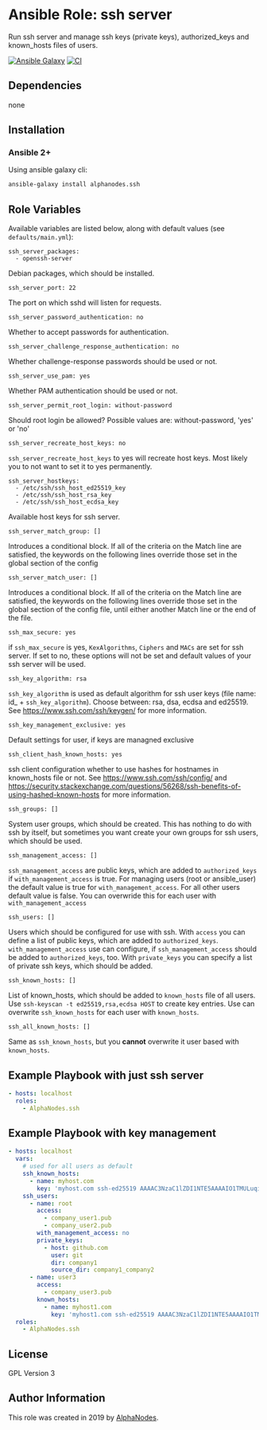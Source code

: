 # Ansible Role: ssh server

Run ssh server and manage ssh keys (private keys), authorized_keys and known_hosts files of users.

[![Ansible Galaxy](https://img.shields.io/badge/galaxy-alphanodes.ssh-660198.svg)](https://galaxy.ansible.com/AlphaNodes/ssh) [![CI](https://github.com/AlphaNodes/ansible-ssh/workflows/CI/badge.svg?event=push)](https://github.com/AlphaNodes/ansible-ssh/actions/workflows/ci.yml)

## Dependencies

  none

## Installation

### Ansible 2+

Using ansible galaxy cli:

```bash
ansible-galaxy install alphanodes.ssh
```

## Role Variables

Available variables are listed below, along with default values (see `defaults/main.yml`):

```
ssh_server_packages:
  - openssh-server
```

Debian packages, which should be installed.


```
ssh_server_port: 22
```

The port on which sshd will listen for requests.


```
ssh_server_password_authentication: no
```

Whether to accept passwords for authentication.

```
ssh_server_challenge_response_authentication: no
```

Whether challenge-response passwords should be used or not.


```
ssh_server_use_pam: yes
```

Whether PAM authentication should be used or not.


```
ssh_server_permit_root_login: without-password
```

Should root login be allowed? Possible values are: without-password, 'yes' or 'no'


```
ssh_server_recreate_host_keys: no
```

`ssh_server_recreate_host_keys` to yes will recreate host keys. Most likely you to not want to set it to
yes permanently.


```
ssh_server_hostkeys:
  - /etc/ssh/ssh_host_ed25519_key
  - /etc/ssh/ssh_host_rsa_key
  - /etc/ssh/ssh_host_ecdsa_key
```

Available host keys for ssh server.


```
ssh_server_match_group: []
```

Introduces a conditional block.  If all of the criteria on the Match line are satisfied, the keywords on the following lines override those set in the global section of the config

```
ssh_server_match_user: []
```

Introduces a conditional block.  If all of the criteria on the Match line are satisfied, the keywords on the following lines override those set in the global section of the config file, until either another Match line or the end of the file.


```
ssh_max_secure: yes
```

if `ssh_max_secure` is yes, `KexAlgorithms`, `Ciphers` and `MACs` are set for ssh server. If set to no, these
options will not be set and default values of your ssh server will be used.


```
ssh_key_algorithm: rsa
```

`ssh_key_algorithm` is used as default algorithm for ssh user keys (file name: id_ + `ssh_key_algorithm`). Choose between: rsa, dsa, ecdsa and ed25519. See https://www.ssh.com/ssh/keygen/ for more information.


```
ssh_key_management_exclusive: yes
```

Default settings for user, if keys are managned exclusive


```
ssh_client_hash_known_hosts: yes
```

ssh client configuration whether to use hashes for hostnames in known_hosts file or not. See https://www.ssh.com/ssh/config/ and https://security.stackexchange.com/questions/56268/ssh-benefits-of-using-hashed-known-hosts for more information.


```
ssh_groups: []
```

System user groups, which should be created. This has nothing to do with ssh by itself, but sometimes you want create your own groups for ssh users, which should be used.


```
ssh_management_access: []
```

`ssh_management_access` are public keys, which are added to `authorized_keys` if `with_management_access` is true.
For managing users (root or ansible_user) the default value is true for `with_management_access`. For all other users default value is false. You can overwride this for each user with `with_management_access`

```
ssh_users: []
```

Users which should be configured for use with ssh. With `access` you can define a list of public keys, which are added to `authorized_keys`. `with_management_access` use can configure, if `ssh_management_access` should be added to `authorized_keys`, too. With `private_keys` you can specify a list of private ssh keys, which should be added.


```
ssh_known_hosts: []
```

List of known_hosts, which should be added to `known_hosts` file of all users. Use `ssh-keyscan -t ed25519,rsa,ecdsa HOST` to create key entries. Use can overwrite `ssh_known_hosts` for each user with `known_hosts`.

```
ssh_all_known_hosts: []
```

Same as `ssh_known_hosts`, but you **cannot** overwrite it user based with `known_hosts`.


## Example Playbook with just ssh server

```yaml
- hosts: localhost
  roles:
    - AlphaNodes.ssh
```

## Example Playbook with key management

```yaml
- hosts: localhost
  vars:
    # used for all users as default
    ssh_known_hosts:
      - name: myhost.com
        key: 'myhost.com ssh-ed25519 AAAAC3NzaC1lZDI1NTE5AAAAIO1TMULuqiGtbwkbbPccedorx7jqlrDyRCHg3978a7iy'
    ssh_users:
      - name: root
        access:
          - company_user1.pub
          - company_user2.pub
        with_management_access: no
        private_keys:
          - host: github.com
            user: git
            dir: company1
            source_dir: company1_company2
      - name: user3
        access:
          - company_user3.pub
        known_hosts:
          - name: myhost1.com
            key: 'myhost1.com ssh-ed25519 AAAAC3NzaC1lZDI1NTE5AAAAIO1TMULuqiGtbwkbbPccedorx7jqlrDyRCHg3978a7iy'
  roles:
    - AlphaNodes.ssh
```

## License

GPL Version 3

## Author Information

This role was created in 2019 by [AlphaNodes](https://alphanodes.com/).
